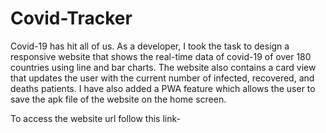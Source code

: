 # Covid-Tracker

Covid-19 has hit all of us. As a developer, I took the task to design a responsive website that shows the real-time data of covid-19 of over 180 countries using line and bar charts. The website also contains a card view that updates the user with the current number of infected, recovered, and deaths patients. I have also added a PWA feature which allows the user to save the apk file of the website on the home screen.

To access the website url follow this link-
